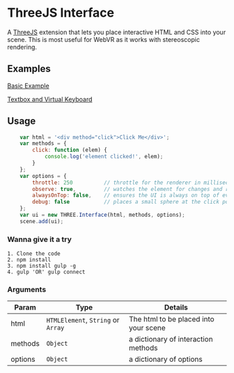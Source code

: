 # ThreeJS Interface

A [ThreeJS][three] extension that lets you place interactive HTML and CSS into your scene. This is most useful for WebVR 
as it works with stereoscopic rendering.

## Examples

[Basic Example](http://envokevr.github.io/three-interface/)

[Textbox and Virtual Keyboard](http://envokevr.github.io/three-interface/textbox.html)

## Usage

```javascript
    var html = '<div method="click">Click Me</div>';
    var methods = {
        click: function (elem) {
            console.log('element clicked!', elem);
        }
    };
    var options = {
        throttle: 250          // throttle for the renderer in milliseconds, can be disabled with false (default 250ms)
        observe: true,         // watches the element for changes and re-renders (default true)
        alwaysOnTop: false,    // ensures the UI is always on top of everything in the scene (default false) 
        debug: false           // places a small sphere at the click point (default false)
    };
    var ui = new THREE.Interface(html, methods, options);
    scene.add(ui);
```

### Wanna give it a try 
```
1. Clone the code 
2. npm install
3. npm install gulp -g
4. gulp 'OR' gulp connect 
```



### Arguments

| Param | Type | Details |
| ----- | ---- | ------- |
| html  | `HTMLElement`, `String` or `Array` | The html to be placed into your scene
| methods | `Object` | a dictionary of interaction methods
| options | `Object` | a dictionary of options

[three]: http://threejs.org/
[css3d]: http://threejs.org/
